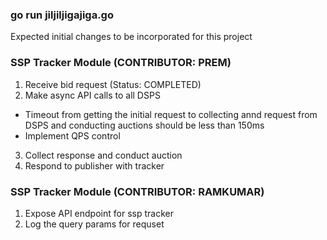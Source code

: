 ### go run jiljiljigajiga.go

Expected initial changes to be incorporated for this project

### SSP Tracker Module (CONTRIBUTOR: PREM)
1. Receive bid request (Status: COMPLETED)
2. Make async API calls to all DSPS
  * Timeout from getting the initial request to collecting annd request from DSPS and conducting auctions should be less than 150ms
  * Implement QPS control
3. Collect response and conduct auction
4. Respond to publisher with tracker

### SSP Tracker Module (CONTRIBUTOR: RAMKUMAR)
1. Expose API endpoint for ssp tracker
2. Log the query params for requset
